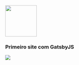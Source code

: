 # <img src="https://user-images.githubusercontent.com/22691244/87484528-cda0dc00-c60c-11ea-94ae-544ed423d59a.png" width="100" />

### Primeiro site com GatsbyJS
<img src="https://img.shields.io/github/license/carloskotacho/my-website?color=%23663399&label=licen%C3%A7a&style=flat-square" />
